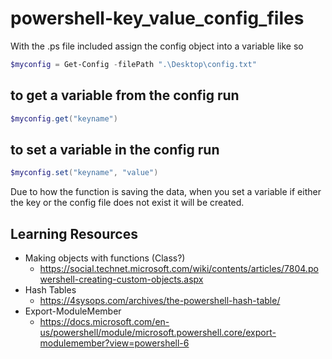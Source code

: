 # powershell-key_value_config_files

With the .ps file included assign the config object into a variable like so

```powershell
$myconfig = Get-Config -filePath ".\Desktop\config.txt"
```
## to get a variable from the config run 
```powershell
$myconfig.get("keyname")
```

## to set a variable in the config run
```powershell
$myconfig.set("keyname", "value")
```
Due to how the function is saving the data, when you set a variable if either the key or the config file does not exist it will be created.


## Learning Resources
- Making objects with functions (Class?) 
  - https://social.technet.microsoft.com/wiki/contents/articles/7804.powershell-creating-custom-objects.aspx
- Hash Tables 
  - https://4sysops.com/archives/the-powershell-hash-table/
- Export-ModuleMember
  - https://docs.microsoft.com/en-us/powershell/module/microsoft.powershell.core/export-modulemember?view=powershell-6
